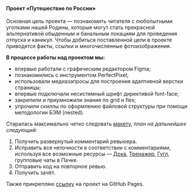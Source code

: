#### Проект «Путешествие по России»

Основная цель проекта — познакомить читателя с любопытными уголками нашей Родины, которые могут стать прекрасной альтернативой обыденным и банальным локациям для проведения отпуска и каникул. Чтобы добиться поставленной цели в проекте приводятся факты, ссылки и многочисленные фотоизображения.

__В процессе работы над проектом мы:__
* впервые работали с графическим редактором Figma;
* познакомились с инструментом PerfectPixel;
* использовали медиазапросы для построения адаптивной верстки страницы;
* впервые подключали несистемный шрифт директивой font-face;
* закрепили и приумножили знания по grid и flex;
* упрочили скиллы по оформлению файловой структуры при помощи методологии БЭМ (nested).

Старалась максимально четко следовать [макету]( https://www.figma.com/file/5S2WSbEFL6awjVWJ0NWL8Q/Sprint-3_-Russia-_-desktop-%2B-mobile?type=design&node-id=28503-0),
_план на дальнейшее следующий:_
1.  Получить развернутый комментарий ревьюера.
2.  Исправить все неточности в соответствии с комментариями, используя все возможные ресурсы — [Дока](https://www.doka.guide/), [Тренажер](https://practicum.yandex.ru/learn/web/courses/dbf98e55-0f76-444b-850c-4538708ad571/sprints/133728/topics/b4072eed-2089-45c0-9382-98ea71202341/lessons/939aeab7-0508-49e8-bcf2-199d4dbf74f7/), [Гугл](https://www.google.ru/), групповые чаты в Пачке.
3. Отправить код на повторное ревью.
4. Получить зачёт.

Также прикрепляю [ссылку](https://vikabuyavykh.github.io/russian-travel/) на проект на GitHub Pages.

